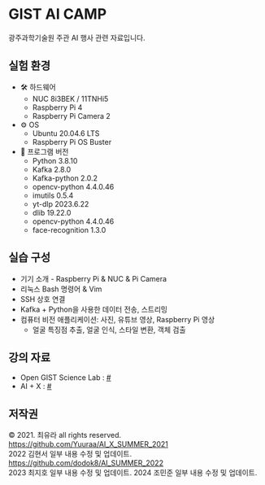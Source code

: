 # GIST AI CAMP

광주과학기술원 주관 AI 행사 관련 자료입니다.

## 실험 환경

- 🛠️ 하드웨어
  - NUC 8i3BEK / 11TNHi5
  - Raspberry Pi 4
  - Raspberry Pi Camera 2
- ⚙️ OS
  - Ubuntu 20.04.6 LTS
  - Raspberry Pi OS Buster
- 💾 프로그램 버전
  - Python 3.8.10
  - Kafka 2.8.0
  - Kafka-python 2.0.2
  - opencv-python 4.4.0.46
  - imutils 0.5.4
  - yt-dlp 2023.6.22
  - dlib 19.22.0
  - opencv-python 4.4.0.46
  - face-recognition 1.3.0

## 실습 구성

- 기기 소개 - Raspberry Pi & NUC & Pi Camera
- 리눅스 Bash 명령어 & Vim
- SSH 상호 연결
- Kafka + Python을 사용한 데이터 전송, 스트리밍
- 컴퓨터 비전 애플리케이션: 사진, 유튜브 영상, Raspberry Pi 영상
  - 얼굴 특징점 추출, 얼굴 인식, 스타일 변환, 객체 검출

## 강의 자료

- Open GIST Science Lab : [#](https://drive.google.com/drive/folders/1cQjUXxa5tQbONZnD6mzob_CkoXxqruTy?usp=sharing)
- AI + X : [#](https://drive.google.com/drive/folders/1gyRXrvngl8Fevjj1QyPgyiFnlveTyD3q?usp=sharing)

## 저작권

© 2021. 최유라 all rights reserved.
https://github.com/Yuuraa/AI_X_SUMMER_2021  
2022 김현서 일부 내용 수정 및 업데이트.
https://github.com/dodok8/AI_SUMMER_2022  
2023 최지호 일부 내용 수정 및 업데이트.
2024 조민준 일부 내용 수정 및 업데이트.
